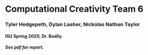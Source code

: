 # Computational Creativity Team 6
### Tyler Hedgepeth, Dylan Lasher, Nickolas Nathan Taylor
#### ISU Spring 2020, Dr. Bodily
##### See pdf for report.
